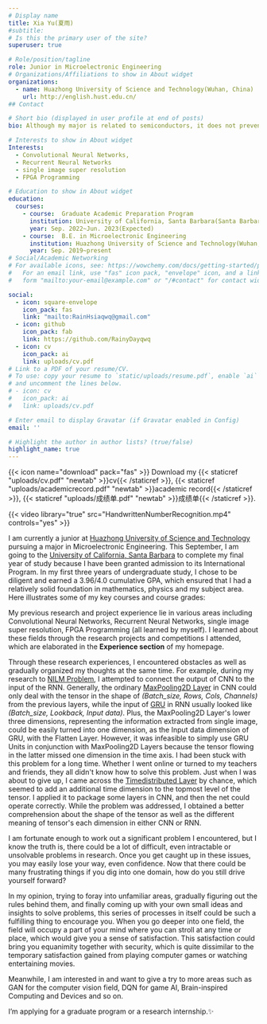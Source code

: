 ```yaml
---
# Display name
title: Xia Yu(夏雨)
#subtitle: 
# Is this the primary user of the site?
superuser: true

# Role/position/tagline
role: Junior in Microelectronic Engineering
# Organizations/Affiliations to show in About widget
organizations:
  - name: Huazhong University of Science and Technology(Wuhan, China)
    url: http://english.hust.edu.cn/
## Contact

# Short bio (displayed in user profile at end of posts)
bio: Although my major is related to semiconductors, it does not prevent me from having interests in many areas including my original profession, AI and so on.

# Interests to show in About widget
Interests:
  - Convolutional Neural Networks, 
  - Recurrent Neural Networks
  - single image super resolution
  - FPGA Programming

# Education to show in About widget
education:
  courses:
    - course:  Graduate Academic Preparation Program
      institution: University of California, Santa Barbara(Santa Barbara, CA)
      year: Sep. 2022~Jun. 2023(Expected)
    - course:  B.E. in Microelectronic Engineering
      institution: Huazhong University of Science and Technology(Wuhan, China)
      year: Sep. 2019~present
# Social/Academic Networking
# For available icons, see: https://wowchemy.com/docs/getting-started/page-builder/#icons
#   For an email link, use "fas" icon pack, "envelope" icon, and a link in the
#   form "mailto:your-email@example.com" or "/#contact" for contact widget.

social:
  - icon: square-envelope
    icon_pack: fas
    link: "mailto:RainHsiaqwq@gmail.com"
  - icon: github
    icon_pack: fab
    link: https://github.com/RainyDayqwq
  - icon: cv
    icon_pack: ai
    link: uploads/cv.pdf
# Link to a PDF of your resume/CV.
# To use: copy your resume to `static/uploads/resume.pdf`, enable `ai` icons in `params.toml`,
# and uncomment the lines below.
# - icon: cv
#   icon_pack: ai
#   link: uploads/cv.pdf

# Enter email to display Gravatar (if Gravatar enabled in Config)
email: ''

# Highlight the author in author lists? (true/false)
highlight_name: true
---
```

{{< icon name="download" pack="fas" >}} Download my {{< staticref "uploads/cv.pdf" "newtab" >}}cv{{< /staticref >}}, {{< staticref "uploads/academicrecord.pdf" "newtab" >}}academic record{{< /staticref >}}, {{< staticref "uploads/成绩单.pdf" "newtab" >}}成绩单{{< /staticref >}}.

{{< video library="true" src="HandwrittenNumberRecognition.mp4" controls="yes" >}}

I am currently a junior at [Huazhong University of Science and Technology](http://english.hust.edu.cn/) pursuing a major in Microelectronic Engineering. This September, I am going to the [University of California, Santa Barbara](https://www.ucsb.edu/) to complete my final year of study because I have been granted admission to its International Program. In my first three years of undergraduate study, I chose to be diligent and earned a 3.96/4.0 cumulative GPA, which ensured that I had a relatively solid foundation in mathematics, physics and my subject area. Here illustrates some of my key courses and course grades: 

My previous research and project experience lie in various areas including Convolutional Neural Networks, Recurrent Neural Networks, single image super resolution, FPGA Programming (all learned by myself). I learned about these fields through the research projects and competitions I attended, which are elaborated in the **Experience section** of my homepage. 

Through these research experiences, I encountered obstacles as well as gradually organized my thoughts at the same time. For example, during my research to [NILM Problem](https://rainhsia.netlify.app/project/nilm/), I attempted to connect the output of CNN to the input of the RNN. Generally, the ordinary [MaxPooling2D Layer](https://keras.io/zh/layers/pooling/) in CNN could only deal with the tensor in the shape of *(Batch_size, Rows, Cols, Channels)* from the previous layers, while the input of [GRU](https://keras.io/zh/layers/recurrent/#gru) in RNN usually looked like *(Batch_size, Lookback, Input data)*. Plus, the MaxPooling2D Layer's lower three dimensions, representing the information extracted from single image, could be easily turned into one dimension, as the Input data dimension of GRU, with the Flatten Layer. However, it was infeasible to simply use GRU Units in conjunction with MaxPooling2D Layers because the tensor flowing in the latter missed one dimension in the time axis. I had been stuck with this problem for a long time. Whether I went online or turned to my teachers and friends, they all didn't know how to solve this problem. Just when I was about to give up, I came across the [Timedistributed Layer](https://keras.io/zh/layers/wrappers/#timedistributed) by chance, which seemed to add an additional time dimension to the topmost level of the tensor. I applied it to package some layers in CNN, and then the net could operate correctly. While the problem was addressed, I obtained a better comprehension about the shape of the tensor as well as the different meaning of tensor's each dimension in either CNN or RNN. 

I am fortunate enough to work out a significant problem I encountered, but I know the truth is, there could be a lot of difficult, even intractable or unsolvable problems in research. Once you get caught up in these issues, you may easily lose your way, even confidence. Now that there could be many frustrating things if you dig into one domain, how do you still drive yourself forward?

In my opinion, trying to foray into unfamiliar areas, gradually figuring out the rules behind them, and finally coming up with your own small ideas and insights to solve problems, this series of processes in itself could be such a fulfilling thing to encourage you. When you go deeper into one field, the field will occupy a part of your mind where you can stroll at any time or place, which would give you a sense of satisfaction. This satisfaction could bring you equanimity together with security, which is quite dissimilar to the temporary satisfaction gained from playing computer games or watching entertaining movies.

Meanwhile, I am interested in and want to give a try to more areas such as GAN for the computer vision field, DQN for game AI, Brain-inspired Computing and Devices and so on. 

I’m applying for a graduate program or a research internship.✨

